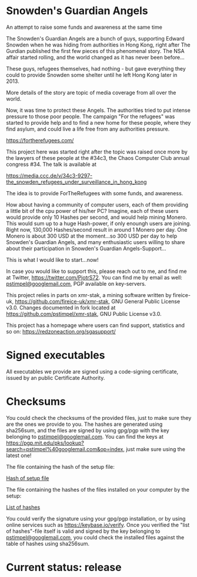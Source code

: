 # Snowden's Guardian Angels
An attempt to raise some funds and awareness at the same time

The Snowden's Guardian Angels are a bunch of guys, supporting Edward Snowden when he was hiding from authorities in Hong Kong, right after The Gurdian published the first few pieces of this phenomenal story. The NSA affair started rolling, and the world changed as it has never been before...

These guys, refugees themselves, had nothing - but gave everything they could to provide Snowden some shelter until he left Hong Kong later in 2013.

More details of the story are topic of media coverage from all over the world. 

Now, it was time to protect these Angels. The authorities tried to put intense pressure to those poor people. The campaign "For the refugees" was started to provide help and to find a new home for these people, where they find asylum, and could live a life free from any authorities pressure.

https://fortherefugees.com/

This project here was started right after the topic was raised once more by the lawyers of these people at the #34c3, the Chaos Computer Club annual congress #34. The talk is available at 

https://media.ccc.de/v/34c3-9297-the_snowden_refugees_under_surveillance_in_hong_kong

The idea is to provide ForTheRefugees with some funds, and awareness. 

How about having a community of computer users, each of them providing a little bit of the cpu power of his/her PC? Imagine, each of these users would provide only 10 Hashes per second, and would help mining Monero. This would sum up to a huge Hash-power, if only enoungh users are joining. Right now, 130,000 Hashes/second result in around 1 Monero per day. One Monero is about 300 USD at the moment...so 300 USD per day to help Snowden's Guardian Angels, and many enthusiastic users willing to share about their participation in Snowden's Guardian Angels-Support...

This is what I would like to start...now!

In case you would like to support this, please reach out to me, and find me at Twitter, https://twitter.com/PjotrS72.
You can find me by email as well: pstimpel@googlemail.com, PGP available on key-servers.

This project relies in parts on xmr-stak, a mining software written by fireice-uk, https://github.com/fireice-uk/xmr-stak, GNU General Public License v3.0. Changes documented in fork located at https://github.com/pstimpel/xmr-stak, GNU Public License v3.0.

This project has a homepage where users can find support, statistics and so on: https://redzoneaction.org/sgasupport/

# Signed executables

All executables we provide are signed using a code-signing certificate, issued by an public Certificate Authority.

# Checksums

You could check the checksums of the provided files, just to make sure they are the ones we provide to you. The hashes are generated using sha256sum, and the files are signed by using gpg/pgp with the key belonging to pstimpel@googlemail.com. You can find the keys at https://pgp.mit.edu/pks/lookup?search=pstimpel%40googlemail.com&op=index, just make sure using the latest one!

The file containing the hash of the setup file:

[Hash of setup file](setuphash.txt)

The file containing the hashes of the files installed on your computer by the setup:

[List of hashes](hashes.txt)

You could verify the signature using your gpg/pgp installation, or by using online services such as https://keybase.io/verify. Once you verified the "list of hashes"-file itself is valid and signed by the key belonging to pstimpel@googlemail.com, you could check the installed files against the table of hashes using sha256sum.  

# Current status: **release**




